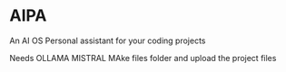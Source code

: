 # AIPA
An AI  OS Personal assistant for your coding projects

Needs OLLAMA MISTRAL 
MAke files folder and upload the project files

